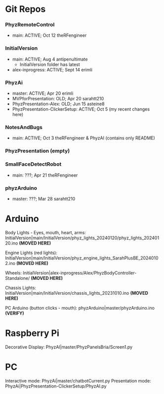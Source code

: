 # Git Repos
### PhyzRemoteControl
- main: ACTIVE; Oct 12 theRFengineer
### InitialVersion
- main: ACTIVE; Aug 4 antipenultimate 
    - InitialVersion folder has latest
- alex-inprogress: ACTIVE; Sept 14 erimli
### PhyzAi
- master: ACTIVE; Apr 20 erimli
- MVPforPresentation: OLD; Apr 20 sarahtt210
- PhyzPresentation-Alex: OLD; Jun 15 asteine8
- PhyzPresentation-ClickerSetup: ACTIVE; Oct 5 (my recent changes here)
### NotesAndBugs
- main: ACTIVE; Oct 3 theRFengineer & PhyzAI (contains only README)
### PhyzPresentation (empty)
### SmallFaceDetectRobot
- main: ???; Apr 21 theRFengineer
### phyzArduino
- master: ???; Mar 28 sarahtt210


# Arduino

Body Lights - Eyes, mouth, heart, arms: InitialVersion|main/InitialVersion/phyz_lights_20240120/phyz_lights_20240120.ino **(MOVED HERE)**

Engine Lights (red lights): InitialVersion|main/InitialVersion/phyz_engine_lights_SarahPlusBE_20240102.ino **(MOVED HERE)**

Wheels: InitialVersion|alex-inprogress/Alex/PhyzBodyController-Standalone/ **(MOVED HERE)**

Chassis Lights: InitialVersion|main/InitialVersion/chassis_lights_20231010.ino **(MOVED HERE)**

PC Arduino (button clicks - mouth): phyzArduino|master/phyzArduino.ino **(VERIFY)**


# Raspberry Pi
Decorative Display: PhyzAI|master/PhyzPanelsBria/Screen1.py


# PC

Interactive mode: PhyzAi|master/chatbotCurrent.py
Presentation mode: PhyzAi|PhyzPresentation-ClickerSetup/PhyzAI.py